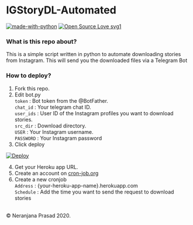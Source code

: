 <h1>IGStoryDL-Automated</h1>

[![made-with-python](https://img.shields.io/badge/Made%20with-Python-1f425f.svg)](https://www.python.org/) [![Open Source Love svg1](https://badges.frapsoft.com/os/v1/open-source.svg?v=103)](https://github.com/ellerbrock/open-source-badges/)

<h3>What is this repo about?</h3>
<p>This is a simple script written in python to automate downloading stories from Instagram. This will send you the downloaded files via a Telegram Bot<p>

<h3>How to deploy?</h3>

1) Fork this repo.
2) Edit bot.py <br>
   `token` : Bot token from the @BotFather. <br>
   `chat_id` : Your telegram chat ID. <br>
   `user_ids` : User ID of the Instagram profiles you want to download stories. <br>
   `src_dir` : Download directory. <br>
   `USER` : Your Instagram username. <br>
   `PASSWORD` : Your Instagram password <br>
3) Click deploy

[![Deploy](https://www.herokucdn.com/deploy/button.svg)](https://heroku.com/deploy?template=https://github.com/NandiyaLive/IGStoryDL-Automated)

4) Get your Heroku app URL.
5) Create an account on [cron-job.org](https://cron-job.org)
5) Create a new cronjob<br>
   `Address` : {your-heroku-app-name}.herokuapp.com<br>
   `Schedule` : Add the time you want to send the request to download stories

<br>
© Neranjana Prasad 2020.
